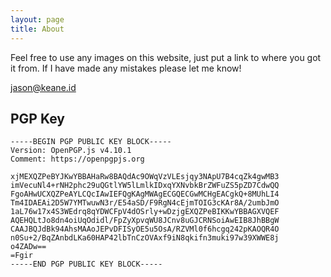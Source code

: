 ```yaml
---
layout: page
title: About
---
```


Feel free to use any images on this website, just put a link to where you got it from. If I have made any mistakes please let me know!

[jason@keane.id](mailto:jason@keane.id)

## PGP Key
```
-----BEGIN PGP PUBLIC KEY BLOCK-----
Version: OpenPGP.js v4.10.1
Comment: https://openpgpjs.org

xjMEXQZPeBYJKwYBBAHaRw8BAQdAc9OWqVzVLEsjqy3NApU7B4cqZk4gwMB3
imVecuNl4+rNH2phc29uQGtlYW5lLmlkIDxqYXNvbkBrZWFuZS5pZD7CdwQQ
FgoAHwUCXQZPeAYLCQcIAwIEFQgKAgMWAgECGQECGwMCHgEACgkQ+8MUhLI4
Tm4IDAEAi2D5W7YMTwuwN3r/E54aSD/F9RgN4cEjmTOIG3cKAr8A/2umbJmO
1aL76w17x4S3WEdrq8qYDWCFpV4dOSrly+wDzjgEXQZPeBIKKwYBBAGXVQEF
AQEHQLtJo8dn4oiUqOdidl/FpZyXpvqWU8JCnv8uGJCRNSoiAwEIB8JhBBgW
CAAJBQJdBk94AhsMAAoJEPvDFISyOE5u5OsA/RZVMl0f6hcgq242pKAOQR4O
n0Su+2/BqZAnbdLKa60HAP42lbTnCzOVAxf9iN8qkifn3muki97w39XWWE8j
o4ZADw==
=Fgir
-----END PGP PUBLIC KEY BLOCK-----
```
